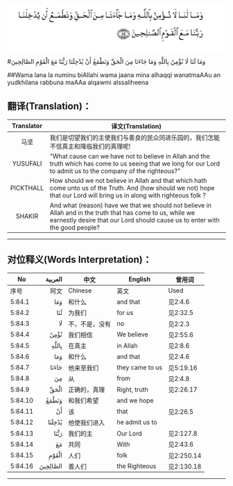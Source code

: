 ![005:084](images/005_084.gif)

#وَمَا لَنَا لَا نُؤْمِنُ بِاللَّهِ وَمَا جَاءَنَا مِنَ الْحَقِّ وَنَطْمَعُ أَنْ يُدْخِلَنَا رَبُّنَا مَعَ الْقَوْمِ الصَّالِحِينَ 

##Wama lana la numinu biAllahi wama jaana mina alhaqqi wanatmaAAu an yudkhilana rabbuna maAAa alqawmi alssaliheena 

## 翻译(Translation)：

| Translator | 译文(Translation)                                            |
| :--------: | ------------------------------------------------------------ |
|    马坚    | 我们是切望我们的主使我们与善良的民众同进乐园的，我们怎能不信真主和降临我们的真理呢! |
|  YUSUFALI  | "What cause can we have not to believe in Allah and the truth which has come to us seeing that we long for our Lord to admit us to the company of the righteous?" |
| PICKTHALL  | How should we not believe in Allah and that which hath come unto us of the Truth. And (how should we not) hope that our Lord will bring us in along with righteous folk ? |
|   SHAKIR   | And what (reason) have we that we should not believe in Allah and in the truth that has come to us, while we earnestly desire that our Lord should cause us to enter with the good people? |

---

## 对位释义(Words Interpretation)：

| No   | العربية | 中文    | English | 曾用词 |
| ---- | ------: | ------- | ------- | ------ |
| 序号 |    阿文 | Chinese | 英文    | Used   |
| 5:84.1  | وَمَا      | 和什么         | and that        | 见2:4.6    |
| 5:84.2  | لَنَا      | 为我们         | for us          | 见2:32.5   |
| 5:84.3  | لَا       | 不，不是，没有 | no              | 见2:2.3    |
| 5:84.4  | نُؤْمِنُ     | 我们相信       | We believe      | 见2:55.6   |
| 5:84.5  | بِاللَّهِ    | 在真主         | in Allah        | 见2:8.6    |
| 5:84.6  | وَمَا      | 和什么         | and that        | 见2:4.6    |
| 5:84.7  | جَاءَنَا    | 他来至我们     | they came to us | 见5:19.16  |
| 5:84.8  | مِنَ       | 从             | from            | 见2:4.8    |
| 5:84.9  | الْحَقِّ     | 正确的，真理   | Right, truth    | 见2:26.17  |
| 5:84.10 | وَنَطْمَعُ    | 和我们希望     | and we hope     |            |
| 5:84.11 | أَنْ       | 该             | that            | 见2:26.5   |
| 5:84.12 | يُدْخِلَنَا   | 他使我们进入   | he admit us to  |            |
| 5:84.13 | رَبُّنَا     | 我们的主       | Our Lord        | 见2:127.8  |
| 5:84.14 | مَعَ       | 共同           | With            | 见2:43.6   |
| 5:84.15 | الْقَوْمِ    | 人们           | folk            | 见2:250.14 |
| 5:84.16 | الصَّالِحِينَ | 善人们         | the Righteous   | 见2:130.18 |

---
